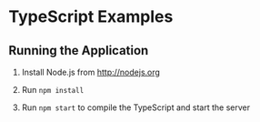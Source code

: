 # TypeScript Examples

## Running the Application

1. Install Node.js from http://nodejs.org

1. Run `npm install` 

1. Run `npm start` to compile the TypeScript and start the server 
